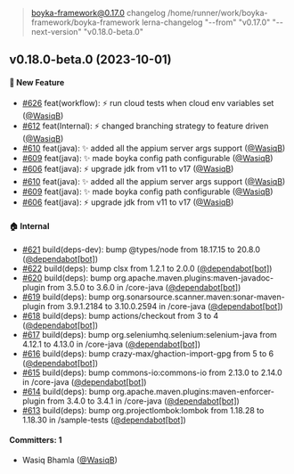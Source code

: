 
> boyka-framework@0.17.0 changelog /home/runner/work/boyka-framework/boyka-framework
> lerna-changelog "--from" "v0.17.0" "--next-version" "v0.18.0-beta.0"


## v0.18.0-beta.0 (2023-10-01)

#### :rocket: New Feature
* [#626](https://github.com/BoykaFramework/boyka-framework/pull/626) feat(workflow): :zap: run cloud tests when cloud env variables set ([@WasiqB](https://github.com/WasiqB))
* [#612](https://github.com/BoykaFramework/boyka-framework/pull/612) feat(Internal): ⚡ changed branching strategy to feature driven ([@WasiqB](https://github.com/WasiqB))
* [#610](https://github.com/BoykaFramework/boyka-framework/pull/610) feat(java): ✨ added all the appium server args support ([@WasiqB](https://github.com/WasiqB))
* [#609](https://github.com/BoykaFramework/boyka-framework/pull/609) feat(java): :sparkles: made boyka config path configurable ([@WasiqB](https://github.com/WasiqB))
* [#606](https://github.com/BoykaFramework/boyka-framework/pull/606) feat(java): :zap: upgrade jdk from v11 to v17 ([@WasiqB](https://github.com/WasiqB))
* [#610](https://github.com/BoykaFramework/boyka-framework/pull/610) feat(java): ✨ added all the appium server args support ([@WasiqB](https://github.com/WasiqB))
* [#609](https://github.com/BoykaFramework/boyka-framework/pull/609) feat(java): :sparkles: made boyka config path configurable ([@WasiqB](https://github.com/WasiqB))
* [#606](https://github.com/BoykaFramework/boyka-framework/pull/606) feat(java): :zap: upgrade jdk from v11 to v17 ([@WasiqB](https://github.com/WasiqB))

#### :house: Internal
* [#621](https://github.com/BoykaFramework/boyka-framework/pull/621) build(deps-dev): bump @types/node from 18.17.15 to 20.8.0 ([@dependabot[bot]](https://github.com/apps/dependabot))
* [#622](https://github.com/BoykaFramework/boyka-framework/pull/622) build(deps): bump clsx from 1.2.1 to 2.0.0 ([@dependabot[bot]](https://github.com/apps/dependabot))
* [#620](https://github.com/BoykaFramework/boyka-framework/pull/620) build(deps): bump org.apache.maven.plugins:maven-javadoc-plugin from 3.5.0 to 3.6.0 in /core-java ([@dependabot[bot]](https://github.com/apps/dependabot))
* [#619](https://github.com/BoykaFramework/boyka-framework/pull/619) build(deps): bump org.sonarsource.scanner.maven:sonar-maven-plugin from 3.9.1.2184 to 3.10.0.2594 in /core-java ([@dependabot[bot]](https://github.com/apps/dependabot))
* [#618](https://github.com/BoykaFramework/boyka-framework/pull/618) build(deps): bump actions/checkout from 3 to 4 ([@dependabot[bot]](https://github.com/apps/dependabot))
* [#617](https://github.com/BoykaFramework/boyka-framework/pull/617) build(deps): bump org.seleniumhq.selenium:selenium-java from 4.12.1 to 4.13.0 in /core-java ([@dependabot[bot]](https://github.com/apps/dependabot))
* [#616](https://github.com/BoykaFramework/boyka-framework/pull/616) build(deps): bump crazy-max/ghaction-import-gpg from 5 to 6 ([@dependabot[bot]](https://github.com/apps/dependabot))
* [#615](https://github.com/BoykaFramework/boyka-framework/pull/615) build(deps): bump commons-io:commons-io from 2.13.0 to 2.14.0 in /core-java ([@dependabot[bot]](https://github.com/apps/dependabot))
* [#614](https://github.com/BoykaFramework/boyka-framework/pull/614) build(deps): bump org.apache.maven.plugins:maven-enforcer-plugin from 3.4.0 to 3.4.1 in /core-java ([@dependabot[bot]](https://github.com/apps/dependabot))
* [#613](https://github.com/BoykaFramework/boyka-framework/pull/613) build(deps): bump org.projectlombok:lombok from 1.18.28 to 1.18.30 in /sample-tests ([@dependabot[bot]](https://github.com/apps/dependabot))

#### Committers: 1
- Wasiq Bhamla ([@WasiqB](https://github.com/WasiqB))
